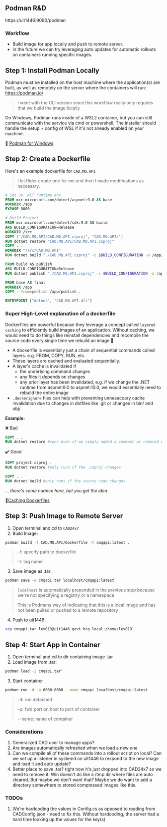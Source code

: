 ## Podman R&D
https://uit1446:9090/podman

### Workflow
- Build image for app locally and push to remote server.
- In the future we can try leveraging auto updates for automatic rollouts on containers running specific images.

## Step 1: Install Podman Locally
Podman must be installed on the host machine where the application(s) are built, as well as remotely on the server where the containers will run: https://podman.io/

> I went with the CLI version since this workflow really only requires that we build the image locally

On Windows, Podman runs inside of a WSL2 container, but you can still communicate with the service via cmd or powershell. The installer should handle the setup + config of WSL if it's not already enabled on your machine.

📝 [Podman for Windows](https://github.com/containers/podman/blob/main/docs/tutorials/podman-for-windows.md)

## Step 2: Create a Dockerfile 
Here's an example dockerfile for `CAD.MQ.API`
> I let Rider create one for me and then I made modifications as necessary.

```dockerfile
# Set up .NET runtime env
FROM mcr.microsoft.com/dotnet/aspnet:9.0 AS base
WORKDIR /app
EXPOSE 8080

# Build Project
FROM mcr.microsoft.com/dotnet/sdk:9.0 AS build
ARG BUILD_CONFIGURATION=Release
WORKDIR /src 
COPY ["/CAD.MQ.API/CAD.MQ.API.csproj", "CAD.MQ.API/"]
RUN dotnet restore "CAD.MQ.API/CAD.MQ.API.csproj"
COPY . .
WORKDIR "/src/CAD.MQ.API"
RUN dotnet build "./CAD.MQ.API.csproj" -c $BUILD_CONFIGURATION -o /app/build

FROM build AS publish
ARG BUILD_CONFIGURATION=Release
RUN dotnet publish "./CAD.MQ.API.csproj" -c $BUILD_CONFIGURATION -o /app/publish /p:UseAppHost=false

FROM base AS final
WORKDIR /app
COPY --from=publish /app/publish .

ENTRYPOINT ["dotnet", "CAD.MQ.API.dll"]
```
### Super High-Level explanation of a dockerfile

Dockerfiles are powerful because they leverage a concept called `layered caching` to efficiently build images of an application. Without caching, we would need to do things like reinstall dependencies and recompile the source code every single time we rebuild an image 🫣

- A dockerfile is essentially just a chain of sequential commands called layers. e.g. FROM, COPY, RUN, etc.
- These layers are cached and evaluated sequentially.
- A layer's cache is invalidated if
    - the underlying command changes
    - any files it depends on changes
    - any prior layer has been invalidated, e.g. if we change the .NET runtime from aspnet:9.0 to aspnet:10.0, we would essentially need to rebuild the entire image
- `.dockerignore` files can help with preventing unneseccary cache invalidation due to changes in dotfiles like .git or changes in bin/ and obj/
 
**Example:**

❌ Bad
```dockerfile
COPY . .
RUN dotnet restore #runs even if we simply added a comment or removed whitespace 
```

✔️ Good 
```dockerfile
COPY project.csproj .
RUN dotnet restore #only runs if the .csproj changes 

COPY . .
RUN dotnet build #only runs if the source code changes
```
*... there's some nuance here, but you get the idea*

📝[Caching Dockerfiles](https://docs.docker.com/build/cache/)

## Step 3: Push Image to Remote Server
1. Open terminal and cd to `CAD24x7`
2. Build Image: 
```bash
podman build -f CAD.MQ.API/Dockerfile -t cmqapi:latest .
```
> -f: specify path to dockerfile
>
> -t: tag name

3. Save image as .tar:
```bash
podman save -o cmqapi.tar localhost/cmqapi:latest`
```
> `localhost` is automatically prepended in the previous step because we're not specifying a registry or a namespace
>
> This is Podmans way of indicating that this is a local image and has not been pulled or pushed to a remote repository

4. Push to uit1446:
```bash
scp cmqapi.tar lev013@uit1446.govt.hcg.local:/home/lev013`
```

## Step 4: Start App in Container
1. Open terminal and cd to dir containing image .tar
2. Load image from .tar:
```bash
podman load -i cmqapi.tar`
```
3. Start container
```bash
podman run -d -p 8080:8080 --name cmqapi localhost/cmqapi:latest
```
> -d: run detached
> 
> -p: fwd port on host to port of container
> 
> --name: name of container


### Considerations
1. Generalized CAD user to manage apps?
2. Are images automatically refreshed when we load a new one
3. Can we compile all of these commands into a rollout script on local? Can we set up a listener in systemd on uit1446 to respond to the new image and load it and auto update?
4. Better place to save .tar? right now it's just dropped into CAD24x7 so we need to remove it. Win doesn't do like a /tmp dir where files are auto cleared. But maybe we don't want that? Maybe we do want to add a directory somewhere to stored compressed images like this.


### TODOs 
1. We're hardcoding the values in Config.cs as opposed to reading from CADConfig.json - need to fix this. Without hardcoding, the server had a hard time looking up the values for the key(s) 

